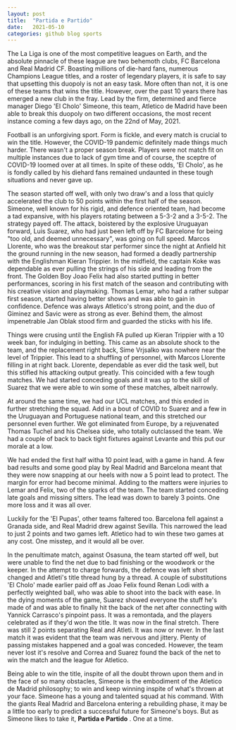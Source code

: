 ```yaml
---
layout: post
title:  "Partida e Partido"
date:   2021-05-10
categories: github blog sports
---
```



The La Liga is one of the most competitive leagues on Earth, and the absolute pinnacle of these league are two behemoth clubs, FC Barcelona and Real Madrid CF. Boasting millions of die-hard fans, numerous Champions League titles, and a roster of legendary players, it is safe to say that upsetting this duopoly is not an easy task. More often than not, it is one of these teams that wins the title. However, over the past 10 years there has emerged a new club in the fray. Lead by the firm, determined and fierce manager Diego 'El Cholo' Simeone, this team, Atletico de Madrid have been able to break this duopoly on two different occasions, the most recent instance coming a few days ago, on the 22nd of May, 2021.

Football is an unforgiving sport. Form is fickle, and every match is crucial to win the title. However, the COVID-19 pandemic definitely made things much harder. There wasn't a proper season break. Players were not match fit on multiple instances due to lack of gym time and of course, the sceptre of COVID-19 loomed over at all times. In spite of these odds, 'El Cholo', as he is fondly called by his diehard fans remained undaunted in these tough situations and never gave up.

The season started off well, with only two draw's and a loss that quicly accelerated the club to 50 points within the first half of the season. Simeone, well known for his rigid, and defence oriented team, had become a tad expansive, with his players rotating between a 5-3-2 and a 3-5-2. The strategy payed off. The attack, boistered by the explosive Uruguayan forward, Luis Suarez, who had just been left off by FC Barcelone for being "too old, and deemed unnecessary", was going on full speed. Marcos Llorente, who was the breakout star performer since the night at Anfield hit the ground running in the new season, had formed a deadly partnership with the Englishman Kieran Trippier. In the midfield, the captain Koke was dependable as ever pulling the strings of his side and leading from the front. The Golden Boy Joao Felix had also started putting in better performances, scoring in his first match of the season and contributing with his creative vision and playmaking. Thomas Lemar, who had a rather subpar first season, started having better shows and was able to gain in confidence. Defence was always Atletico's strong point, and the duo of Giminez and Savic were as strong as ever. Behind them, the almost impenetrable Jan Oblak stood firm and guarded the sticks with his life.

Things were crusing until the English FA pulled up Kieran Trippier with a 10 week ban, for indulging in betting. This came as an absolute shock to the team, and the replacement right back, Sime Vrjsalko was nowhere near the level of Trippier. This lead to a shuffling of personnel, with Marcos Llorente filling in at right back. Llorente, dependable as ever did the task well, but this stifled his attacking output greatly. This coincided with a few tough matches. We had started conceding goals and it was up to the skill of Suarez that we were able to win some of these matches, albeit narrowly.

At around the same time, we had our UCL matches, and this ended in further stretching the squad. Add in a bout of COVID to Suarez and a few in the Uruguayan and Portuguese national team, and this stretched our personnel even further. We got eliminated from Europe, by a rejuvenated Thomas Tuchel and his Chelsea side, who totally outclassed the team. We had a couple of back to back tight fixtures against Levante and this put our morale at a low.

We had ended the first half witha 10 point lead, with a game in hand. A few bad results and some good play by Real Madrid and Barcelona meant that they were now snapping at our heels with now a 5 point lead to protect. The margin for error had become minimal. Adding to the matters were injuries to Lemar and Felix, two of the sparks of the team. The team started conceding late goals and missing sitters. The lead was down to barely 3 points. One more loss and it was all over.

Luckily for the 'El Pupas', other teams faltered too. Barcelona fell against a Granada side, and Real Madrid drew against Sevilla. This narrowed the lead to just 2 points and two games left. Atletico had to win these two games at any cost. One misstep, and it would all be over.

In the penultimate match, against Osasuna, the team started off well, but were unable to find the net due to bad finishing or the woodwork or the keeper. In the attempt to charge forwards, the defence was left short changed and Atleti's title thread hung by a thread. A couple of substitutions 'El Cholo' made earlier paid off as Joao Felix found Renan Lodi with a perfectly weighted ball, who was able to shoot into the back with ease. In the dying moments of the game, Suarez showed everyone the stuff he's made of and was able to finally hit the back of the net after connecting with Yannick Carrasco's pinpoint pass. It was a remontada, and the players celebrated as if they'd won the title.
It was now in the final stretch. There was still 2 points separating Real and Atleti. It was now or never. In the last match it was evident that the team was nervous and jittery. Plenty of passing mistakes happened and a goal was conceded. However, the team never lost it's resolve and Correa and Suarez found the back of the net to win the match and the league for Atletico.

Being able to win the title, inspite of all the doubt thrown upon them and in the face of so many obstacles, Simeone is the embodiment of the Atletico de Madrid philosophy; to win and keep winning inspite of what's thrown at your face. Simeone has a young and talented squad at his command. With the giants Real Madrid and Barcelona entering a rebuilding phase, it may be a little too early to predict a successful future for Simeone's boys. But as Simeone likes to take it, __Partida e Partido__ . One at a time.